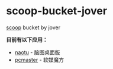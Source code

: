 # scoop-bucket-jover

[scoop](https://github.com/lukesampson/scoop) bucket by jover

**目前有以下应用：**

- [naotu](https://github.com/NaoTu/DesktopNaotu) - 脑图桌面版
- [pcmaster](https://mofang.ruanmei.com/) - 软媒魔方
